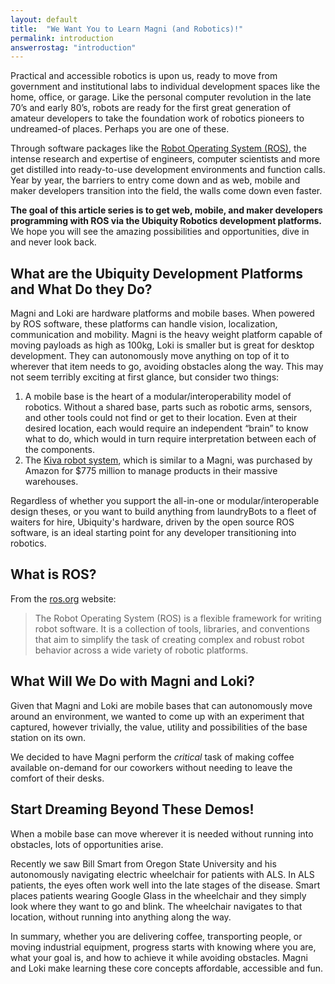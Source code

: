```yaml
---
layout: default
title:  "We Want You to Learn Magni (and Robotics)!"
permalink: introduction
answerrostag: "introduction"
---
```


Practical and accessible robotics is upon us, ready to move from government and institutional labs to individual development spaces like the home, office, or garage. Like the personal computer revolution in the late 70’s and early 80’s, robots are ready for the first great generation of amateur developers to take the foundation work of robotics pioneers to undreamed-of places. Perhaps you are one of these.

Through software packages like the [Robot Operating System (ROS)](http://www.ros.org/), the intense research and expertise of engineers, computer scientists and more get distilled into ready-to-use development environments and function calls. Year by year, the barriers to entry come down and as web, mobile and maker developers transition into the field, the walls come down even faster.

**The goal of this article series is to get web, mobile, and maker developers programming with ROS via the Ubiquity Robotics development platforms.** We hope you will see the amazing possibilities and opportunities, dive in and never look back.

## What are the Ubiquity Development Platforms and What Do they Do?
<!---{% include image_onrightoftext.html img="/assets/MagniLoki2.jpg" width="225" %}-->

Magni and Loki are hardware platforms and mobile bases. When powered by ROS software, these platforms can handle vision, localization, communication and mobility. Magni is the heavy weight platform capable of moving payloads as high as 100kg, Loki is smaller but is great for desktop development. They can autonomously move anything on top of it to wherever that item needs to go, avoiding obstacles along the way. This may not seem terribly exciting at first glance, but consider two things:

1. A mobile base is the heart of a modular/interoperability model of robotics. Without a shared base, parts such as robotic arms, sensors, and other tools could not find or get to their location. Even at their desired location, each would require an independent “brain” to know what to do, which would in turn require interpretation between each of the components.
2. The [Kiva robot system](http://www.kivasystems.com/), which is similar to a Magni, was purchased by Amazon for $775 million to manage products in their massive warehouses.

Regardless of whether you support the all-in-one or modular/interoperable design theses, or you want to build anything from laundryBots to a fleet of waiters for hire, Ubiquity's hardware, driven by the open source ROS software, is an ideal starting point for any developer transitioning into robotics.

## What is ROS?

From the [ros.org](http://www.ros.org) website:

> The Robot Operating System (ROS) is a flexible framework for writing robot software. It is a collection of tools, libraries, and conventions that aim to simplify the task of creating complex and robust robot behavior across a wide variety of robotic platforms.

## What Will We Do with Magni and Loki?

Given that Magni and Loki are mobile bases that can autonomously move around an environment, we wanted to come up with an experiment that captured, however trivially, the value, utility and possibilities of the base station on its own.

We decided to have Magni perform the *critical* task of making coffee available on-demand for our coworkers without needing to leave the comfort of their desks.

<!---  no junk links pls
After mounting a Keurig coffee maker and K-cup holder on top of Magni, we allowed any person in our office to request coffee via [web app]({{ site.url }}{% post_url 2015-02-01-24 %}) or a [Google Chrome extension]({{ site.url }}{% post_url 2015-02-01-21 %}) on their computer. When a user asked for coffee, Magni autonomously traveled to the requested desk and waited. The co-worker then [plugged in the Keurig]({{ site.url }}{% post_url 2015-02-01-27 %}) and made their coffee. When our co-worker was finished they pressed a button on the back of Magni and it went to the next desk or, if no one was waiting, it went back to its charging station to await the next needed caffeine fix.
-->

## Start Dreaming Beyond These Demos!

When a mobile base can move wherever it is needed without running into obstacles, lots of opportunities arise.

Recently we saw Bill Smart from Oregon State University and his autonomously navigating electric wheelchair for patients with ALS. In ALS patients, the eyes often work well into the late stages of the disease. Smart places patients wearing Google Glass in the wheelchair and they simply look where they want to go and blink. The wheelchair navigates to that location, without running into anything along the way.

In summary, whether you are delivering coffee, transporting people, or moving industrial equipment, progress starts with knowing where you are, what your goal is, and how to achieve it while avoiding obstacles. Magni and Loki make learning these core concepts affordable, accessible and fun.
